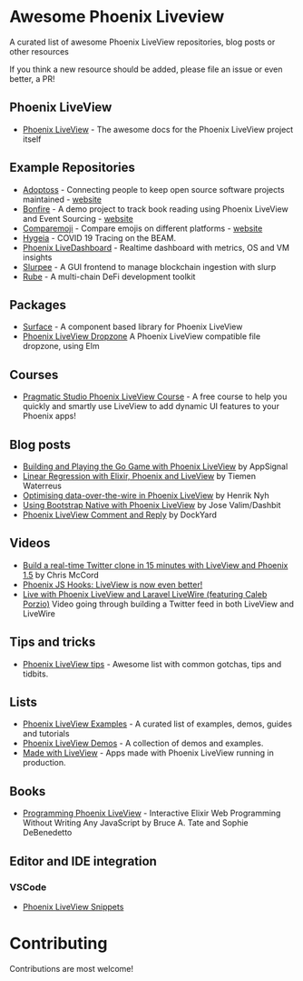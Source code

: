 # Awesome Phoenix Liveview

A curated list of awesome Phoenix LiveView repositories, blog posts or other resources

If you think a new resource should be added, please file an issue or even better, a PR!

## Phoenix LiveView

- [Phoenix LiveView](https://hexdocs.pm/phoenix_live_view/Phoenix.LiveView.html) - The awesome docs for the Phoenix LiveView project itself

## Example Repositories

- [Adoptoss](https://github.com/adoptoposs/adoptoposs) - Connecting people to keep
  open source software projects maintained - [website](https://adoptoposs.org/)
- [Bonfire](https://github.com/qhwa/bonfire) - A demo project to track book reading using Phoenix LiveView and Event Sourcing - [website](https://bonfire.ooo/)
- [Comparemoji](https://github.com/maxvw/comparemoji.com) - Compare emojis on different platforms - [website](https://comparemoji.com)
- [Hygeia](https://github.com/jshmrtn/hygeia) - COVID 19 Tracing on the BEAM.
- [Phoenix LiveDashboard](https://github.com/phoenixframework/phoenix_live_dashboard/) - Realtime dashboard with metrics, OS and VM insights
- [Slurpee](https://github.com/fremantle-industries/slurpee) - A GUI frontend to manage blockchain ingestion with slurp
- [Rube](https://github.com/fremantle-industries/rube) - A multi-chain DeFi development toolkit

## Packages

- [Surface](https://hex.pm/packages/surface) - A component based library for Phoenix LiveView
- [Phoenix LiveView Dropzone](https://hex.pm/packages/phoenix_live_view_dropzone) A Phoenix LiveView compatible file dropzone, using Elm

## Courses

- [Pragmatic Studio Phoenix LiveView Course](https://pragmaticstudio.com/phoenix-liveview) - A free course to help you quickly and smartly use LiveView to add dynamic UI features to your Phoenix apps!

## Blog posts

- [Building and Playing the Go Game with Phoenix LiveView](https://blog.appsignal.com/2019/06/18/elixir-alchemy-building-go-with-phoenix-live-view.html) by AppSignal
- [Linear Regression with Elixir, Phoenix and LiveView](https://tiemenwaterreus.com/posts/linear-regression-elixir-phoenix-liveview-i/) by Tiemen Waterreus
- [Optimising data-over-the-wire in Phoenix LiveView](https://thepugautomatic.com/2020/07/optimising-data-over-the-wire-in-phoenix-liveview/) by Henrik Nyh
- [Using Bootstrap Native with Phoenix LiveView](https://dashbit.co/blog/using-bootstrap-native-with-live-view) by Jose Valim/Dashbit
- [Phoenix LiveView Comment and Reply](https://dockyard.com/blog/2019/11/25/phoenix-liveview-comment-and-reply) by DockYard


## Videos

- [Build a real-time Twitter clone in 15 minutes with LiveView and Phoenix 1.5](https://www.youtube.com/watch?v=MZvmYaFkNJI) by Chris McCord
- [Phoenix JS Hooks: LiveView is now even better!](https://www.youtube.com/watch?v=shoLKuEUQIU)
- [Live with Phoenix LiveView and Laravel LiveWire (featuring Caleb Porzio)](https://www.youtube.com/watch?v=0iNCrQASviQ) Video going through building a Twitter feed in both LiveView and LiveWire

## Tips and tricks

- [Phoenix LiveView tips](https://github.com/nshoes/phoenix-live-view-tips) - Awesome list with common gotchas, tips and tidbits.

## Lists

- [Phoenix LiveView Examples](https://tefter.io/zorbash/lists/phoenix-liveview-examples) - A curated list of examples, demos, guides and tutorials
- [Phoenix LiveView Demos](https://liveviewdemos.com) - A collection of demos and examples.
- [Made with LiveView](https://github.com/caspg/made-with-liveview) - Apps made with Phoenix LiveView running in production.

## Books

- [Programming Phoenix LiveView](https://pragprog.com/titles/liveview/programming-phoenix-liveview/) - Interactive Elixir Web Programming Without Writing Any JavaScript by Bruce A. Tate and Sophie DeBenedetto

## Editor and IDE integration

### VSCode

- [Phoenix LiveView Snippets](https://marketplace.visualstudio.com/items?itemName=phoenix-liveview-snippets.phoenix-liveview-snippets)

# Contributing

Contributions are most welcome!

